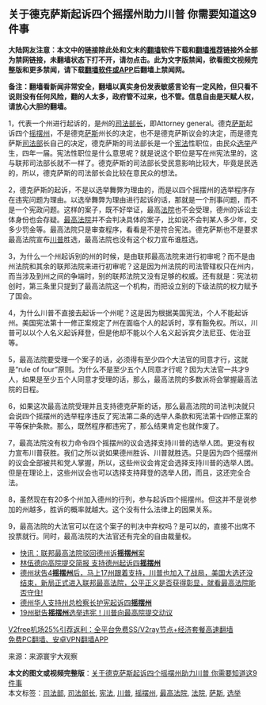  <h2>关于德克萨斯起诉四个摇摆州助力川普 你需要知道这9件事</h2> <p class="notice"><b>大陆网友注意：本文中的链接除此处和文末的<a href="https://github.com/bannedbook/fanqiang" >翻墙</a>软件下载和<a href="https://github.com/killgcd/justmysocks/blob/master/README.md">翻墙推荐</a>链接外全部为禁网链接，未翻墙状态下打不开，请勿点击。此为文字版禁闻，欲看图文视频完整版和更多禁闻，请下载<a href="https://github.com/bannedbook/fanqiang">翻墙软件或APP</a>后翻墙上禁闻网。</p><p>备注：翻墙看新闻非常安全，翻墙以真实身份发表敏感言论有一定风险，但只看不说则没有任何风险，翻的人太多，政府管不过来，也不管。信息自由是天赋人权，请放心大胆的翻墙。</b></p>  <div class="entry"> <p>1，代表一个州进行起诉的，是州的<a href="https://www.bannedbook.org/bnews/tag/%e5%8f%b8%e6%b3%95%e9%83%a8%e9%95%bf/" class="st_tag internal_tag" rel="tag" title="标签 司法部长 下的日志">司法部长</a>，即Attorney general。德克<span class='wp_keywordlink'><a href="https://www.bannedbook.org/forum5/topic42.html" title="萨斯、诚信与自救" target="_blank">萨斯</a></span>起诉四个<a href="https://www.bannedbook.org/bnews/tag/%E6%91%87%E6%91%86%E5%B7%9E/" class="st_tag internal_tag" rel="tag" title="标签 摇摆州 下的日志">摇摆州</a>，不是德克<a href="https://www.bannedbook.org/bnews/tag/%E8%90%A8%E6%96%AF/" class="st_tag internal_tag" rel="tag" title="标签 萨斯 下的日志">萨斯</a>州长的决定，也不是德克萨斯议会的决定，而是德克萨斯<a href="https://www.bannedbook.org/bnews/tag/%e5%8f%b8%e6%b3%95%e9%83%a8/" class="st_tag internal_tag" rel="tag" title="标签 司法部 下的日志">司法部</a>长自己的决定，德克萨斯的司法部长是一个<a href="https://www.bannedbook.org/bnews/tag/%e5%ae%aa%e6%b3%95/" class="st_tag internal_tag" rel="tag" title="标签 宪法 下的日志">宪法</a>性职位，由民众<a href="https://www.bannedbook.org/bnews/tag/%e9%80%89%e4%b8%be/" class="st_tag internal_tag" rel="tag" title="标签 选举 下的日志">选举</a>产生，四年一届。宪法性职位是什么意思呢？就是说这个职位是写在州宪法里的，这与联邦司法部长就不一样了。德克萨斯的司法部长受民意影响比较大，毕竟是民选的，所以，德克萨斯的司法部长会比较在意民众的想法。</p> <p>2，德克萨斯的起诉，不是以选举舞弊为理由的，而是以四个摇摆州的选举程序存在违宪问题为理由。以选举舞弊为理由进行起诉的话，那就是一个刑事问题，而不是一个宪政问题。这样的案子，既不好举证，最高<a href="https://www.bannedbook.org/bnews/tag/%e6%b3%95%e9%99%a2/" class="st_tag internal_tag" rel="tag" title="标签 法院 下的日志">法院</a>也不会受理，德州的诉讼主体身份也会存疑。<a href="https://www.bannedbook.org/bnews/tag/%e6%9c%80%e9%ab%98%e6%b3%95%e9%99%a2/" class="st_tag internal_tag" rel="tag" title="标签 最高法院 下的日志">最高法院</a>并不会判决具体的案子，比如说不会判某人多少年，交多少罚金等。最高法院只是审查程序，看看是不是符合宪法。德克萨斯也不是要求最高法院宣布<a href="https://www.bannedbook.org/bnews/tag/%e5%b7%9d%e6%99%ae/" class="st_tag internal_tag" rel="tag" title="标签 川普 下的日志">川普</a>胜选，最高法院也没有这个权力宣布谁胜选。</p> <p>3，为什么一个州起诉别的州的时候，是由联邦最高法院来进行初审呢？而不是由州法院和其余的联邦法院来进行初审呢？这是因为州法院的司法管辖权只在州内，而当涉及到州之间的争端时，别的联邦法院又没有足够的权威。还有就是：宪法初创时，第三条里只提到了最高法院这一个机构，而把设立别的下级法院的权力赋予了国会。</p>  <p>4，为什么川普不直接去起诉一个州呢？这是因为根据美国宪法，个人不能起诉州。美国宪法第十一修正案规定了州在面临个人的起诉时，享有豁免权。所以，川普可以以个人名义起诉拜登，但是他却不能以个人名义起诉宾夕法尼亚、佐治亚等。</p> <p>5，最高法院要受理一个案子的话，必须得有至少四个大法官的同意才行，这就是“rule of four”原则。为什么不是至少五个人同意才行呢？因为大法官一共才9人，如果是至少五个人同意才受理的话，那么，最高法院的多数派将会掌握最高法院的日程。</p> <p>6，如果这次最高法院受理并且支持德克萨斯的话，那么最高法院的司法判决就只会说四个摇摆州的选举程序违反了宪法第二条的选举人条款和宪法第十四修正案的平等保护条款。那么，既然程序都违宪了，那么结果肯定也就作废了。</p>  <p>7，最高法院没有权力命令四个摇摆州的议会选择支持川普的选举人团。更没有权力宣布川普获胜。我们之所以说如果德州胜诉、川普就胜选。只是因为四个摇摆州的议会全部被共和党人掌握，所以，这些州议会肯定会选择支持川普的选举人团。但是在理论上，这些州议会也可以选择支持拜登的选举人团，而且，这还完全合法。</p> <p>8，虽然现在有20多个州加入德州的行列，参与起诉四个摇摆州。但这并不是说参加的州越多，胜诉的概率就越大。这个没有什么法律上的因果关系。</p> <p>9，最高法院的大法官可以在这个案子的判决中弃权吗？是可以的，直接不出席不投票就行。同时，最高法院的大法官还有完全的自由裁量权。</p>  <ul class='op-related-articles' title='相关阅读'> <li><a href='https://www.bannedbook.org/bnews/comments/20201212/1446166.html' target='_blank'>快讯：联邦最高法院驳回德州诉<b>摇摆州</b>案</a></li> <li><a href='https://www.bannedbook.org/bnews/comments/20201212/1446051.html' target='_blank'>林伍德向高院提交简报 支持德州起诉四<b>摇摆州</b></a></li> <li><a href='https://www.bannedbook.org/bnews/bannedvideo/20201211/1445991.html' target='_blank'>德州状告4<b>摇摆州</b>后，马上17州跟着支持，川普也加入了战局，美国大选还没结束，新局正式进入联邦最高法院，公平正义是否获得彰显，就看最高法院能否守住!</a></li> <li><a href='https://www.bannedbook.org/bnews/comments/20201211/1445983.html' target='_blank'>德州华人支持州总检察长护宪起诉四<b>摇摆州</b></a></li> <li><a href='https://www.bannedbook.org/bnews/bannedvideo/20201211/1445839.html' target='_blank'>19州挺告<b>摇摆州</b>选举违宪！川普向最高院提交动议</a></li> </ul> <p class="texttj"> <a href="https://github.com/bannedbook/fanqiang/wiki/V2ray%E6%9C%BA%E5%9C%BA" target="_blank">V2free机场25%引荐返利：全平台免费SS/V2ray节点+经济套餐高速翻墙</a><br/> <a href="https://github.com/bannedbook/fanqiang/wiki/%E7%A6%81%E9%97%BB%E7%BD%91%E5%AE%89%E5%8D%93%E7%BF%BB%E5%A2%99%E6%96%B0%E9%97%BBAPP" target="_blank">免费PC翻墙、安卓VPN翻墙APP</a></p><p> 来源：来源寰宇大观察 </p><a name='sharetosocial'></a>       <div><b>本文的图文或视频完整版</b>：<a href='https://www.bannedbook.org/bnews/comments/20201212/1446235.html'>关于德克萨斯起诉四个摇摆州助力川普 你需要知道这9件事</a></div>  </div><!--END ENTRY--> <div class="postfooter"> <div>本文标签：<a href="https://www.bannedbook.org/bnews/tag/%e5%8f%b8%e6%b3%95%e9%83%a8/" rel="tag">司法部</a>, <a href="https://www.bannedbook.org/bnews/tag/%e5%8f%b8%e6%b3%95%e9%83%a8%e9%95%bf/" rel="tag">司法部长</a>, <a href="https://www.bannedbook.org/bnews/tag/%e5%ae%aa%e6%b3%95/" rel="tag">宪法</a>, <a href="https://www.bannedbook.org/bnews/tag/%e5%b7%9d%e6%99%ae/" rel="tag">川普</a>, <a href="https://www.bannedbook.org/bnews/tag/%E6%91%87%E6%91%86%E5%B7%9E/" rel="tag">摇摆州</a>, <a href="https://www.bannedbook.org/bnews/tag/%e6%9c%80%e9%ab%98%e6%b3%95%e9%99%a2/" rel="tag">最高法院</a>, <a href="https://www.bannedbook.org/bnews/tag/%e6%b3%95%e9%99%a2/" rel="tag">法院</a>, <a href="https://www.bannedbook.org/bnews/tag/%E8%90%A8%E6%96%AF/" rel="tag">萨斯</a>, <a href="https://www.bannedbook.org/bnews/tag/%e9%80%89%e4%b8%be/" rel="tag">选举</a></div>  </div><!--END POSTFOOTER--> 